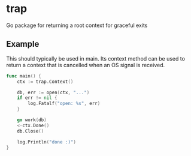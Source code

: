 # trap
Go package for returning a root context for graceful exits

## Example

This should typically be used in main. Its context method can be used to return a context that is cancelled when an OS signal is received.

```go
func main() {
	ctx := trap.Context()

	db, err := open(ctx, "...")
	if err != nil {
		log.Fatalf("open: %s", err)
	}

	go work(db)
	<-ctx.Done()
	db.Close()

	log.Println("done :)")
}
```

